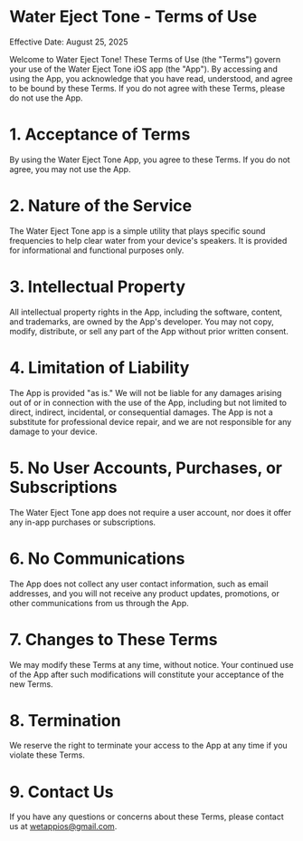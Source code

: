 # Water Eject Tone - Terms of Use
Effective Date: August 25, 2025

Welcome to Water Eject Tone! These Terms of Use (the "Terms") govern your use of the Water Eject Tone iOS app (the "App"). By accessing and using the App, you acknowledge that you have read, understood, and agree to be bound by these Terms. If you do not agree with these Terms, please do not use the App.

# 1. Acceptance of Terms

By using the Water Eject Tone App, you agree to these Terms. If you do not agree, you may not use the App.

# 2. Nature of the Service

The Water Eject Tone app is a simple utility that plays specific sound frequencies to help clear water from your device's speakers. It is provided for informational and functional purposes only.

# 3. Intellectual Property

All intellectual property rights in the App, including the software, content, and trademarks, are owned by the App's developer. You may not copy, modify, distribute, or sell any part of the App without prior written consent.

# 4. Limitation of Liability

The App is provided "as is." We will not be liable for any damages arising out of or in connection with the use of the App, including but not limited to direct, indirect, incidental, or consequential damages. The App is not a substitute for professional device repair, and we are not responsible for any damage to your device.

# 5. No User Accounts, Purchases, or Subscriptions

The Water Eject Tone app does not require a user account, nor does it offer any in-app purchases or subscriptions.

# 6. No Communications

The App does not collect any user contact information, such as email addresses, and you will not receive any product updates, promotions, or other communications from us through the App.

# 7. Changes to These Terms

We may modify these Terms at any time, without notice. Your continued use of the App after such modifications will constitute your acceptance of the new Terms.

# 8. Termination

We reserve the right to terminate your access to the App at any time if you violate these Terms.

# 9. Contact Us

If you have any questions or concerns about these Terms, please contact us at wetappios@gmail.com.

